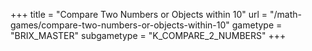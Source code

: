 +++
title = "Compare Two Numbers or Objects within 10"
url = "/math-games/compare-two-numbers-or-objects-within-10"
gametype = "BRIX_MASTER"
subgametype = "K_COMPARE_2_NUMBERS"
+++